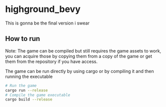 # highground_bevy
This is gonna be the final version i swear

## How to run
Note: The game can be compiled but still requires the game assets to work, 
you can acquire those by copying them from a copy of the game or get them from the repository if you have access.

The game can be run directly by using cargo
or by compiling it and then running the executable
```bash
# Run the game
cargo run --release
# Compile the game executable
cargo build --release
```

